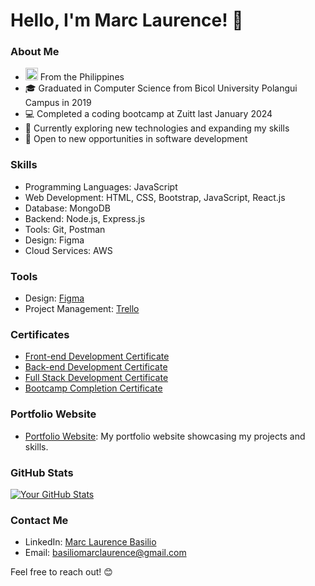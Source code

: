 # Hello, I'm Marc Laurence! 👋

### About Me

- <img src="https://upload.wikimedia.org/wikipedia/commons/thumb/9/99/Flag_of_the_Philippines.svg/1200px-Flag_of_the_Philippines.svg.png" alt="Philippine Flag" width="20"/> From the Philippines
- 🎓 Graduated in Computer Science from Bicol University Polangui Campus in 2019
- 💻 Completed a coding bootcamp at Zuitt last January 2024
- 🌱 Currently exploring new technologies and expanding my skills
- 💼 Open to new opportunities in software development


### Skills

- Programming Languages: JavaScript
- Web Development: HTML, CSS, Bootstrap, JavaScript, React.js
- Database: MongoDB
- Backend: Node.js, Express.js
- Tools: Git, Postman
- Design: Figma
- Cloud Services: AWS

### Tools

- Design: [Figma](link-to-figma)
- Project Management: [Trello](link-to-trello)

### Certificates

- [Front-end Development Certificate](https://share.zertify.zuitt.co/certificate/da3b773d-51c5-463e-bd09-33a260d2a7ab/)
- [Back-end Development Certificate](https://share.zertify.zuitt.co/certificate/923a6963-6faf-4123-b8de-039e4e6b384f/)
- [Full Stack Development Certificate](https://share.zertify.zuitt.co/certificate/2ad70729-7fc2-479a-b957-585285f25846/)
- [Bootcamp Completion Certificate](https://share.zertify.zuitt.co/certificate/53d3f57b-f236-4a07-985a-37ba1e603a87/)


### Portfolio Website

- [Portfolio Website](https://maki0399.github.io/portfolio_website/): My portfolio website showcasing my projects and skills.

### GitHub Stats

[![Your GitHub Stats](https://github-readme-stats.vercel.app/api?username=your-github-username&show_icons=true&theme=github_dark)](https://github.com/anuraghazra/github-readme-stats)



### Contact Me

- LinkedIn: [Marc Laurence Basilio](https://www.linkedin.com/in/marc-laurence-basilio-b256332a9/)
- Email: basiliomarclaurence@gmail.com

Feel free to reach out! 😊
